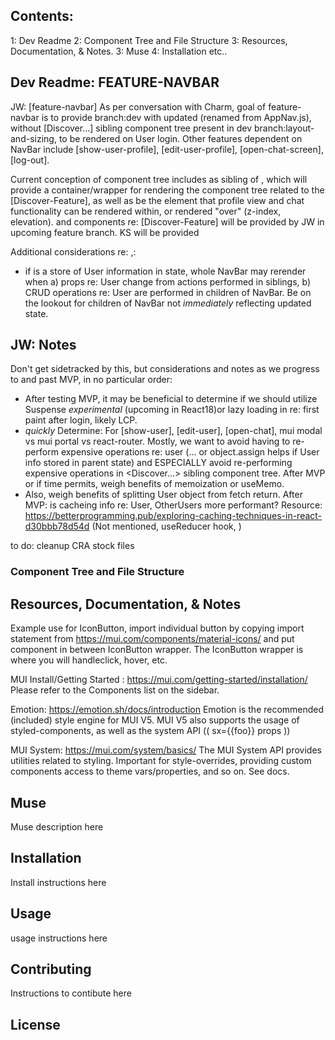 ## Contents:
1: Dev Readme
2: Component Tree and File Structure
3: Resources, Documentation, & Notes.
3: Muse 
4: Installation
etc..

## Dev Readme: FEATURE-NAVBAR

JW: [feature-navbar] As per conversation with Charm, goal of feature-navbar is to provide branch:dev with updated <NavBar/> (renamed from AppNav.js), without [Discover...] sibling component tree present in dev branch:layout-and-sizing, to be rendered on User login. Other features dependent on NavBar include [show-user-profile], [edit-user-profile], [open-chat-screen], [log-out]. 

Current conception of component tree includes <NavBar/> as sibling of <MuseWindow/>, which will provide a container/wrapper for rendering the component tree related to the [Discover-Feature], as well as be the element that profile view and chat functionality can be rendered within, or rendered "over" (z-index, elevation). <MuseWindow/> and components re: [Discover-Feature] will be provided by JW in upcoming feature branch. KS will be provided

Additional considerations re: <NavBar/>,: 
- if <App/> is a store of User information in state, whole NavBar may rerender when a) props re: User change from actions performed in siblings, b) CRUD operations re: User are performed in children of NavBar. Be on the lookout for children of NavBar not *immediately* reflecting updated state.
## JW: Notes
Don't get sidetracked by this, but considerations and notes as we progress to and past MVP, in no particular order:
- After testing MVP, it may be beneficial to determine if we should utilize Suspense *experimental* (upcoming in React18)or lazy loading in re: first paint after login, likely LCP. 
- *quickly* Determine: For [show-user], [edit-user], [open-chat], mui modal vs mui portal vs react-router. Mostly, we want to avoid having to re-perform expensive operations re: user (... or object.assign helps if User info stored in parent state) and ESPECIALLY avoid re-performing expensive operations in <Discover...> sibling component tree. After MVP or if time permits, weigh benefits of memoization or useMemo. 
- Also, weigh benefits of splitting User object from fetch return. After MVP: is cacheing info re: User, OtherUsers more performant?
Resource: https://betterprogramming.pub/exploring-caching-techniques-in-react-d30bbb78d54d
(Not mentioned, useReducer hook, )

to do: cleanup CRA stock files





### Component Tree and File Structure

## Resources, Documentation, & Notes
Example use for IconButton, import individual button by copying import statement from https://mui.com/components/material-icons/ and put component in between IconButton wrapper. The IconButton wrapper is where you will handleclick, hover, etc. 
<!-- <IconButton
                size="large"
                aria-label="account of current user"
                aria-controls="menu-appbar"
                aria-haspopup="true"
                onClick={handleMenu}
                color="inherit"
              >
                <AccountCircle />
              </IconButton> -->

MUI Install/Getting Started : https://mui.com/getting-started/installation/
Please refer to the Components list on the sidebar.

Emotion: https://emotion.sh/docs/introduction
Emotion is the recommended (included) style engine for MUI V5. MUI V5 also supports the usage of styled-components, as well as the system API (( sx={{foo}} props ))

MUI System: https://mui.com/system/basics/
The MUI System API provides utilities related to styling. Important for style-overrides, providing custom components access to theme vars/properties, and so on. See docs. 



## Muse
Muse description here

## Installation
Install instructions here

## Usage
usage instructions here

## Contributing
Instructions to contibute here

## License 
